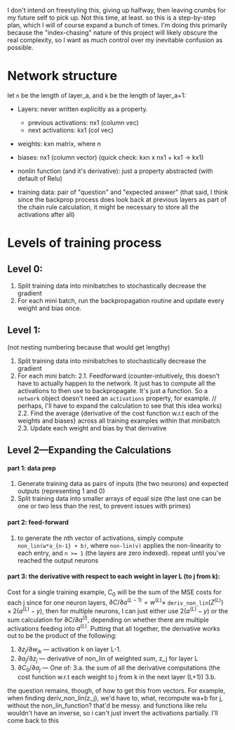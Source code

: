 I don't intend on freestyling this, giving up halfway, then leaving crumbs for my future self to pick up. Not this time, at least. so this is a step-by-step plan, which I will of course expand a bunch of times. I'm doing this primarily because the "index-chasing" nature of this project will likely obscure the real complexity, so I want as much control over my inevitable confusion as possible. 

# Network structure
let `n` be the length of layer_a, and `k` be the length of layer_a+1:
- Layers: never written explicitly as a property.
	- previous activations: nx1 (column vec)
	- next activations: kx1 (col vec)
- weights: kxn matrix, where n
- biases: nx1 (column vector)
(quick check: kxn x nx1 + kx1 -> kx1)
- nonlin function (and it's derivative): just a property abstracted (with default of Relu)

- training data: pair of "question" and "expected answer"
(that said, I think since the backprop process does look back at previous layers 
as part of the chain rule calculation, it might be necessary to store all the activations after all)

# Levels of training process
## Level 0:
1. Split training data into minibatches to stochastically decrease the gradient
2. For each mini batch, run the backpropagation routine and update every weight and bias once.

## Level 1:
(not nesting numbering because that would get lengthy)
1. Split training data into minibatches to stochastically decrease the gradient
2. For each mini batch:
	2.1. Feedforward (counter-intuitively, this doesn't have to actually happen _to_ the network. It just has to compute all the activations to then use to backpropagate. It's just a function. So a `network` object doesn't need an `activations` property, for example. // perhaps, I'll have to expand the calculation to see that this idea works)
	2.2. Find the average {derivative of the cost function w.r.t each of the weights and biases} across all training examples within that minibatch 
	2.3. Update each weight and bias by that derivative

## Level 2—Expanding the Calculations
#### part 1: data prep 
1.  Generate training data as pairs of inputs (the two neurons) and expected outputs (representing 1 and 0)
2. Split training data into smaller arrays of equal size (the last one can be one or two less than the rest, to prevent issues with primes)

#### part 2: feed-forward
1. to generate the nth vector of activations, simply compute `non_lin(w*a_{n-1} + b)`, where `non-lin(v)` applies the non-linearity to each entry, and `n >= 1` (the layers are zero indexed). repeat until you've reached the output neurons

#### part 3: the derivative with respect to each weight in layer L (to j from k):
Cost for a single training example, $C_0$ will be the sum of the MSE costs for each j 
since for one neuron layers, $\partial C / \partial a^{(L-1)} = w^{(L)} \times$ `deriv_non_lin`$(Z^{(L)}) \times 2(a^{(L)}-y)$, then for multiple neurons, I can just either use $2(a^{(L)}-y)$ or the sum calculation for $\partial C / \partial a^{(l)}$, depending on whether there are multiple activations feeding into $a^{(L)}$. Putting that all together, the derivative works out to be the product of the following:
1. $\partial z_j / \partial w_{jk}$ — activation k on layer L-1.
2. $\partial a_j /\partial z_j$ — derivative of non_lin of weighted sum, z_j for layer L
3. $\partial C_0 / \partial a_j$ — One of:
	3.a. the sum of all the derivative computations (the cost function w.r.t each weight to j from k in the next layer (L+1))
	3.b. 

the question remains, though, of how to get this from vectors. For example, when finding deriv_non_lin(z_j), we'd have to, what, recompute wa+b for j, without the non_lin_function? that'd be messy. and functions like relu wouldn't have an inverse, so i can't just invert the activations partially. I'll come back to this



